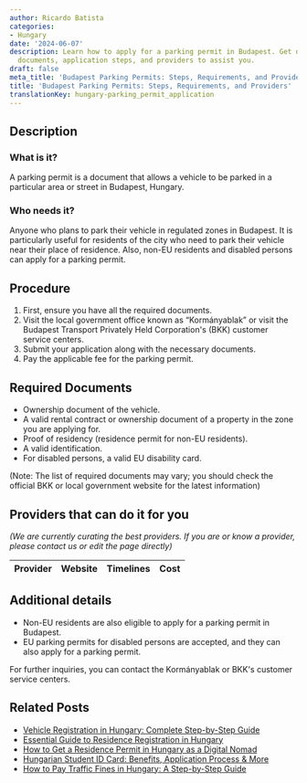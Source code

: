 ```yaml
---
author: Ricardo Batista
categories:
- Hungary
date: '2024-06-07'
description: Learn how to apply for a parking permit in Budapest. Get details on required
  documents, application steps, and providers to assist you.
draft: false
meta_title: 'Budapest Parking Permits: Steps, Requirements, and Providers'
title: 'Budapest Parking Permits: Steps, Requirements, and Providers'
translationKey: hungary-parking_permit_application
---
```


## Description
### What is it?
A parking permit is a document that allows a vehicle to be parked in a particular area or street in Budapest, Hungary.

### Who needs it?
Anyone who plans to park their vehicle in regulated zones in Budapest. It is particularly useful for residents of the city who need to park their vehicle near their place of residence. Also, non-EU residents and disabled persons can apply for a parking permit.

## Procedure

1. First, ensure you have all the required documents.
2. Visit the local government office known as “Kormányablak” or visit the Budapest Transport Privately Held Corporation's (BKK) customer service centers.
3. Submit your application along with the necessary documents.
4. Pay the applicable fee for the parking permit. 

## Required Documents

- Ownership document of the vehicle.
- A valid rental contract or ownership document of a property in the zone you are applying for.
- Proof of residency (residence permit for non-EU residents).
- A valid identification.
- For disabled persons, a valid EU disability card.

(Note: The list of required documents may vary; you should check the official BKK or local government website for the latest information)

## Providers that can do it for you

_(We are currently curating the best providers. If you are or know a provider, please contact us or edit the page directly)_

| Provider        |     Website     |     Timelines    |       Cost      |
| :-------------: | :-------------: |  :-------------: | :-------------: |

## Additional details

- Non-EU residents are also eligible to apply for a parking permit in Budapest.
- EU parking permits for disabled persons are accepted, and they can also apply for a parking permit.

For further inquiries, you can contact the Kormányablak or BKK's customer service centers.


## Related Posts

- [Vehicle Registration in Hungary: Complete Step-by-Step Guide](https://tramitit.com/guides/hungary/vehicle_registration/)
- [Essential Guide to Residence Registration in Hungary](https://tramitit.com/guides/hungary/residence_registration/)
- [How to Get a Residence Permit in Hungary as a Digital Nomad](https://tramitit.com/guides/hungary/residence_permit_application/)
- [Hungarian Student ID Card: Benefits, Application Process & More](https://tramitit.com/guides/hungary/student_id_application/)
- [How to Pay Traffic Fines in Hungary: A Step-by-Step Guide](https://tramitit.com/guides/hungary/traffic_fine_payment/)